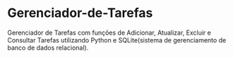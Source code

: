 # Gerenciador-de-Tarefas
 Gerenciador de Tarefas com funções de Adicionar, Atualizar, Excluir e Consultar Tarefas utilizando Python e SQLite(sistema de gerenciamento de banco de dados relacional).
